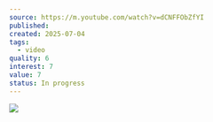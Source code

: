 ```yaml
---
source: https://m.youtube.com/watch?v=dCNFFObZfYI
published: 
created: 2025-07-04
tags:
  - video
quality: 6
interest: 7
value: 7
status: In progress
---
```

![](https://www.youtube.com/watch?v=dCNFFObZfYI)